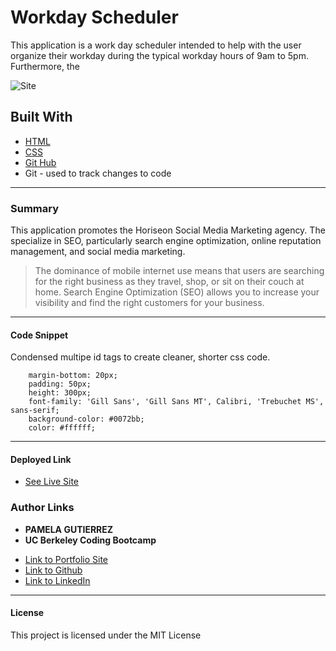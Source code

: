 # Workday Scheduler

This application is a work day scheduler intended to help with the user organize their workday during the typical workday hours of 9am to 5pm. Furthermore, the 

![Site](assets/images/homework1screenshot.png)

## **Built With**
* [HTML](https://developer.mozilla.org/en-US/docs/Web/HTML)
* [CSS](https://developer.mozilla.org/en-US/docs/Web/CSS)
* [Git Hub](https://github.com/)
*  Git - used to track changes to code
______________________________________________________________________________
  
### **Summary**
This application promotes the Horiseon Social Media Marketing agency. The specialize in SEO, particularly search engine optimization, online reputation management, and social media marketing. 

>The dominance of mobile internet use means that users are searching for the right business as they travel, shop, or sit on their couch at home. Search Engine Optimization (SEO) allows you to increase your visibility and find the right customers for your business.

______________________________________________________________________________

#### **Code Snippet**

Condensed multipe id tags to create cleaner, shorter css code.

```#search-engine-optimization, #online-reputation-management, #social-media-marketing {
    margin-bottom: 20px;
    padding: 50px;
    height: 300px;
    font-family: 'Gill Sans', 'Gill Sans MT', Calibri, 'Trebuchet MS', sans-serif;
    background-color: #0072bb;
    color: #ffffff;
```


______________________________________________________________________________


#### **Deployed Link**

* [See Live Site](https://pamela-gutierrez.github.io/code-refactor/.)

### **Author Links**

* **PAMELA GUTIERREZ**
* **UC Berkeley Coding Bootcamp**
  
- [Link to Portfolio Site](#)
- [Link to Github](https://github.com/pamela-gutierrez) 
- [Link to LinkedIn](www.linkedin.com/in/pamela-gutierrez)



______________________________________________________________________________

#### **License**

This project is licensed under the MIT License


   